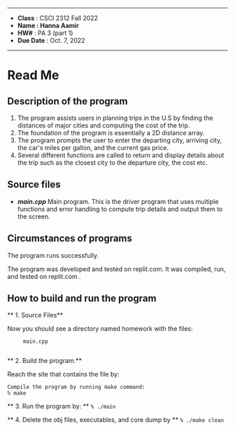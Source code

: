 ****
*  **Class**     :  CSCI 2312 Fall 2022
*  **Name        : Hanna Aamir**                                 
*  **HW#**       :  PA 3 (part 1)                
*  **Due Date**  :  Oct. 7, 2022
****
# Read Me

## Description of the program 

1. The program assists users in planning trips in the U.S by finding the distances of major cities and computing the cost of the trip.
2. The foundation of the program is essentially a 2D distance array.
3. The program prompts the user to enter the departing city, arriving city, the car's miles per gallon, and the current gas price.
4. Several different functions are called to return and display details about the trip such as the closest city to the departure city, the cost etc.


##  Source files
- ***main.cpp***
  Main program.  This is the driver program that uses multiple functions and error handling to compute trip details and output them to the screen.


##  Circumstances of programs

 
The program runs successfully.  
   
   The program was developed and tested on replit.com.  It was 
   compiled, run, and tested on replit.com .

## How to build and run the program

** 1. Source Files**  

   Now you should see a directory named homework with the files:
   ```
        main.cpp
        
   ```
** 2. Build the program.**

Reach the site that contains the file by:
  
 
   
    Compile the program by running make command:
    % make

** 3. Run the program by: **
   `% ./main`

** 4. Delete the obj files, executables, and core dump by **
   `% ./make clean`


              